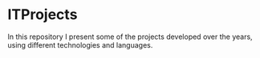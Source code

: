 # ITProjects
In this repository I present some of the projects developed over the years, using different technologies and languages.
